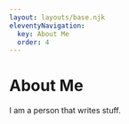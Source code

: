 ```yaml
---
layout: layouts/base.njk
eleventyNavigation:
  key: About Me
  order: 4
---
```

<h1>About Me</h1>

I am a person that writes stuff.
